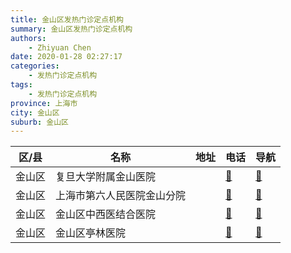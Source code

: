 ```yaml
---
title: 金山区发热门诊定点机构
summary: 金山区发热门诊定点机构
authors: 
    - Zhiyuan Chen
date: 2020-01-28 02:27:17
categories: 
    - 发热门诊定点机构
tags: 
    - 发热门诊定点机构
province: 上海市
city: 金山区
suburb: 金山区
---
```


|  区/县  |  名称  |  地址  |  电话  |  导航  |
|------|-------|------|------|------|
|  金山区  |  复旦大学附属金山医院  |    |  [🧭](https://ditu.amap.com/search?query=复旦大学附属金山医院)  |  [🧭](https://ditu.amap.com/search?query=复旦大学附属金山医院)  
|  金山区  |  上海市第六人民医院金山分院  |    |  [🧭](https://ditu.amap.com/search?query=上海市第六人民医院金山分院)  |  [🧭](https://ditu.amap.com/search?query=上海市第六人民医院金山分院)  
|  金山区  |  金山区中西医结合医院  |    |  [🧭](https://ditu.amap.com/search?query=金山区中西医结合医院)  |  [🧭](https://ditu.amap.com/search?query=金山区中西医结合医院)  
|  金山区  |  金山区亭林医院  |    |  [🧭](https://ditu.amap.com/search?query=金山区亭林医院)  |  [🧭](https://ditu.amap.com/search?query=金山区亭林医院)  

